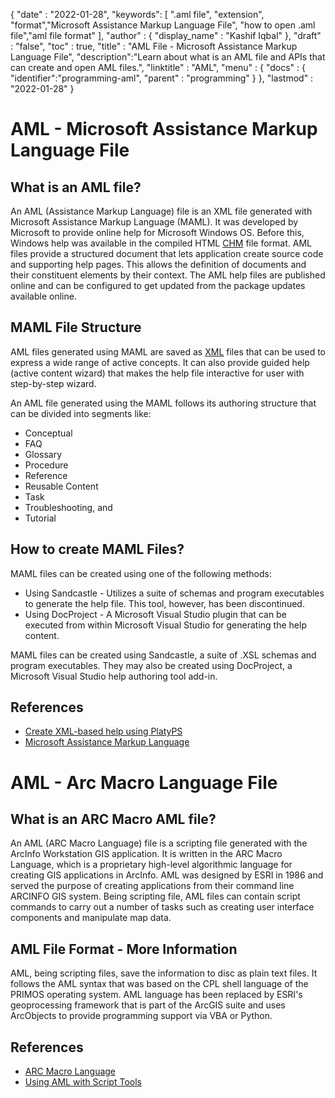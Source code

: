 
{
  "date" : "2022-01-28",
  "keywords": [ ".aml file", "extension", "format","Microsoft Assistance Markup Language File", "how to open .aml file","aml file format" ],
  "author" : {
    "display_name" : "Kashif Iqbal"
  },
  "draft" : "false",
  "toc" : true,
  "title" : "AML File - Microsoft Assistance Markup Language File",
  "description":"Learn about what is an AML file and APIs that can create and open AML files.",
  "linktitle" : "AML",
  "menu" : {
    "docs" : {
      "identifier":"programming-aml",
      "parent" : "programming"
    }
  },
  "lastmod" : "2022-01-28"
}

# AML - Microsoft Assistance Markup Language File

## What is an AML file?

An AML (Assistance Markup Language) file is an XML file generated with Microsoft Assistance Markup Language (MAML). It was developed by Microsoft to provide online help for Microsoft Windows OS. Before this, Windows help was available in the compiled HTML [CHM](/web/chm/) file format. AML files provide a structured document that lets application create source code and supporting help pages. This allows the definition of documents and their constituent elements by their context. The AML help files are published online and can be configured to get updated from the package updates available online.

## MAML File Structure

AML files generated using MAML are saved as [XML](/web/xml/) files that can be used to express a wide range of active concepts. It can also provide guided help (active content wizard) that makes the help file interactive for user with step-by-step wizard.

An AML file generated using the MAML follows its authoring structure that can be divided into segments like:

 * Conceptual
 * FAQ
 * Glossary
 * Procedure
 * Reference
 * Reusable Content
 * Task
 * Troubleshooting, and
 * Tutorial

## How to create MAML Files?

MAML files can be created using one of the following methods:

 * Using Sandcastle - Utilizes a suite of schemas and program executables to generate the help file. This tool, however, has been discontinued.
 * Using DocProject - A Microsoft Visual Studio plugin that can be executed from within Microsoft Visual Studio for generating the help content.

MAML files can be created using Sandcastle, a suite of .XSL schemas and program executables. They may also be created using DocProject, a Microsoft Visual Studio help authoring tool add-in.

## References

 * [Create XML-based help using PlatyPS
](https://learn.microsoft.com/en-us/powershell/scripting/dev-cross-plat/create-help-using-platyps?view=powershell-7.2)
 * [Microsoft Assistance Markup Language](https://en.wikipedia.org/wiki/Microsoft_Assistance_Markup_Language)

# AML - Arc Macro Language File

## What is an ARC Macro AML file?

An AML (ARC Macro Language) file is a scripting file generated with the ArcInfo Workstation GIS application. It is written in the ARC Macro Language, which is a proprietary high-level algorithmic language for creating GIS applications in ArcInfo. AML was designed by ESRI in 1986 and served the purpose of creating applications from their command line ARCINFO GIS system. Being scripting file, AML files can contain script commands to carry out a number of tasks such as creating user interface components and manipulate map data.

## AML File Format - More Information

AML, being scripting files, save the information to disc as plain text files. It follows the AML syntax that was based on the CPL shell language of the PRIMOS operating system. AML language has been replaced by ESRI's geoprocessing framework that is part of the ArcGIS suite and uses ArcObjects to provide programming support via VBA or Python.

## References

 * [ARC Macro Language](https://en.wikipedia.org/wiki/ARC_Macro_Language)
 * [Using AML with Script Tools](https://desktop.arcgis.com/en/arcmap/latest/analyze/creating-tools/using-amls-with-script-tools.htm)
